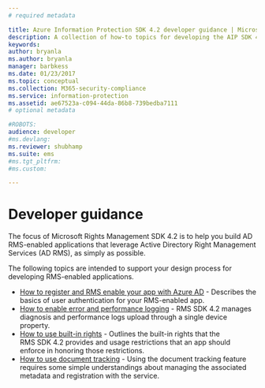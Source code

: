 ```yaml
---
# required metadata

title: Azure Information Protection SDK 4.2 developer guidance | Microsoft Docs
description: A collection of how-to topics for developing the AIP SDK 4.2
keywords:
author: bryanla
ms.author: bryanla
manager: barbkess
ms.date: 01/23/2017
ms.topic: conceptual
ms.collection: M365-security-compliance
ms.service: information-protection
ms.assetid: ae67523a-c094-44da-86b8-739bedba7111
# optional metadata

#ROBOTS:
audience: developer
#ms.devlang:
ms.reviewer: shubhamp
ms.suite: ems
#ms.tgt_pltfrm:
#ms.custom:

---
```


# Developer guidance
The focus of Microsoft Rights Management SDK 4.2 is to help you build AD RMS-enabled applications that leverage Active Directory Right Management Services (AD RMS), as simply as possible.

The following topics are intended to support your design process for developing RMS-enabled applications.

- [How to register and RMS enable your app with Azure AD](authentication-integration.md) - Describes the basics of user authentication for your RMS-enabled app.
- [How to enable error and performance logging](enabling-logging.md) - RMS SDK 4.2 manages diagnosis and performance logs upload through a single device property.
- [How to use built-in rights](built-in-rights-usage-restriction-reference.md) - Outlines the built-in rights that the RMS SDK 4.2 provides and usage restrictions that an app should enforce in honoring those restrictions.
- [How to use document tracking](how-to-use-document-tracking.md) - Using the document tracking feature requires some simple understandings about managing the associated metadata and registration with the service.
